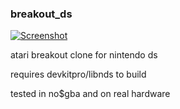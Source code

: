 ### breakout_ds

[![Screenshot](https://i.imgur.com/UOYLKxL.png "Screenshot")](https://i.imgur.com/UOYLKxL.png "Screenshot")

atari breakout clone for nintendo ds

requires devkitpro/libnds to build

tested in no$gba and on real hardware
